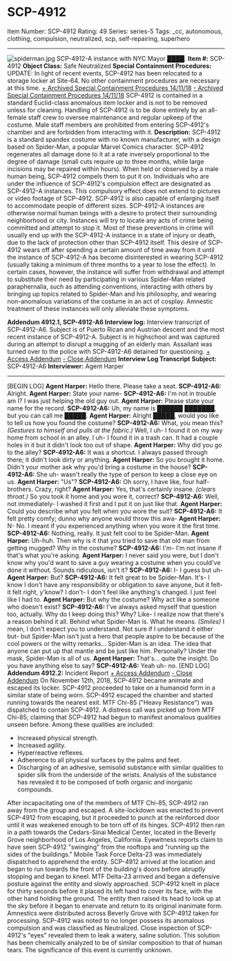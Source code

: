 # SCP-4912
Item Number: SCP-4912
Rating: 49
Series: series-5
Tags: _cc, autonomous, clothing, compulsion, neutralized, scp, self-repairing, superhero

---

![spiderman.jpg](https://scp-wiki.wdfiles.com/local--files/scp-4912/spiderman.jpg)
SCP-4912-A instance with NYC Mayor ████.
**Item #:** SCP-4912
**Object Class:** Safe Neutralized
**Special Containment Procedures:** UPDATE: In light of recent events, SCP-4912 has been relocated to a storage locker at Site-64. No other containment procedures are necessary at this time.
[\+ Archived Special Containment Procedures 14/11/18](javascript:;)
[\- Archived Special Containment Procedures 14/11/18](javascript:;)
SCP-4912 is contained in a standard Euclid-class anomalous item locker and is not to be removed unless for cleaning. Handling of SCP-4912 is to be done entirely by an all-female staff crew to oversee maintenance and regular upkeep of the costume.
Male staff members are prohibited from entering SCP-4912's chamber and are forbidden from interacting with it.
**Description:** SCP-4912 is a standard spandex costume with no known manufacturer, with a design based on Spider-Man, a popular Marvel Comics character.
SCP-4912 regenerates all damage done to it at a rate inversely proportional to the degree of damage (small cuts require up to three months, while large incisions may be repaired within hours). When held or observed by a male human being, SCP-4912 compels them to put it on. Individuals who are under the influence of SCP-4912's compulsion effect are designated as SCP-4912-A instances. This compulsory effect does not extend to pictures or video footage of SCP-4912. SCP-4912 is also capable of enlarging itself to accommodate people of different sizes.
SCP-4912-A instances are otherwise normal human beings with a desire to protect their surrounding neighborhood or city. Instances will try to locate any acts of crime being committed and attempt to stop it. Most of these preventions in crime will usually end up with the SCP-4912-A instance in a state of injury or death, due to the lack of protection other than SCP-4912 itself.
This desire of SCP-4912 wears off after spending a certain amount of time away from it until the instance of SCP-4912-A has become disinterested in wearing SCP-4912 (usually taking a minimum of three months to a year to lose the effect). In certain cases, however, the instance will suffer from withdrawal and attempt to substitute their need by participating in various Spider-Man related paraphernalia, such as attending conventions, interacting with others by bringing up topics related to Spider-Man and his philosophy, and wearing non-anomalous variations of the costume in an act of cosplay. Amnestic treatment of these instances will only alleviate these symptoms.
  
**Addendum 4912.1, SCP-4912-A6 Interview log:** Interview transcript of SCP-4912-A6. Subject is of Puerto Rican and Austrian descent and the most recent instance of SCP-4912-A. Subject is in highschool and was captured during an attempt to disrupt a mugging of an elderly man. Assailant was turned over to the police with SCP-4912-A6 detained for questioning.
[\+ Access Addendum](javascript:;)
[\- Close Addendum](javascript:;)
**Interview Log Transcript**
**Subject:** SCP-4912-A6
**Interviewer:** Agent Harper
* * *
[BEGIN LOG]
**Agent Harper:** Hello there. Please take a seat.
**SCP-4912-A6:** Alright.
**Agent Harper:** State your name-
**SCP-4912-A6:** I'm not in trouble am I? I was just helping the old guy out.
**Agent Harper:** Please state your name for the record.
**SCP-4912-A6:** Uh, my name is ██████ ███████, but you can call me █████.
**Agent Harper:** Alright █████, would you like to tell us how you found the costume?
**SCP-4912-A6:** What, you mean this? _(Gestures to himself and pulls at the fabric.)_ Well, I uh- I found it on my way home from school in an alley. I uh- I found it in a trash can. It had a couple holes in it but it didn't look too out of shape.
**Agent Harper:** Why did you go to the alley?
**SCP-4912-A6:** It was a shortcut. I always passed through there; it didn't look dirty or anything.
**Agent Harper:** So you brought it home. Didn't your mother ask why you'd bring a costume in the house?
**SCP-4912-A6:** She uh- wasn't really the type of person to keep a close eye on us.
**Agent Harper:** "Us"?
**SCP-4912-A6:** Oh sorry, I have like, four half-brothers. Crazy, right?
**Agent Harper:** Yes, that's certainly insane. _(clears throat.)_ So you took it home and you wore it, correct?
**SCP-4912-A6:** Well, not immediately- I washed it first and I put it on just like that.
**Agent Harper:** Could you describe what you felt when you wore the suit?
**SCP-4912-A6:** It felt pretty comfy; dunno why anyone would throw this awa-
**Agent Harper:** N- No. I meant if you experienced anything when you wore it the first time.
**SCP-4912-A6:** Nothing, really. It just felt cool to be Spider-Man.
**Agent Harper:** Uh-huh. Then why is it that you tried to save that old man from getting mugged? Why in the costume?
**SCP-4912-A6:** I'm- I'm not insane if that's what you're asking.
**Agent Harper:** I never said you were, but I don't know why you'd want to save a guy wearing a costume when you could've done it without. Sounds ridiculous, isn't it?
**SCP-4912-A6:** I- I guess but uh-
**Agent Harper:** But?
**SCP-4912-A6:** It felt great to be Spider-Man. It's- I know I don't have any responsibility or obligation to save anyone, but it felt- it felt right, y'know? I don't- I don't feel like anything's changed. I just feel like I had to.
**Agent Harper:** But why the costume? Why act like a someone who doesn't exist?
**SCP-4912-A6:** I've always asked myself that question too, actually. Why do I keep doing this? Why? Like- I realize now that there's a reason behind it all. Behind what Spider-Man is. What he means. _(Smiles)_ I mean, I don't expect you to understand. Not sure if I understand it either but- but Spider-Man isn't just a hero that people aspire to be because of the cool powers or the witty remarks… Spider-Man is an idea. The idea that anyone can put up that mantle and be just like him. Personally? Under the mask, Spider-Man is all of us.
**Agent Harper:** That's… quite the insight. Do you have anything else to say?
**SCP-4912-A6:** Yeah uh- no.
[END LOG]
**Addendum 4912.2:** Incident Report
[\+ Access Addendum](javascript:;)
[\- Close Addendum](javascript:;)
On November 12th, 2018, SCP-4912 became animate and escaped its locker. SCP-4912 proceeded to take on a humanoid form in a similar state of being worn. SCP-4912 escaped the chamber and started running towards the nearest exit. MTF Chi-85 ("Heavy Resistance") was dispatched to contain SCP-4912.
A distress call was picked up from MTF Chi-85; claiming that SCP-4912 had begun to manifest anomalous qualities unseen before. Among these qualities are included:
  * Increased physical strength.
  * Increased agility.
  * Hyperreactive reflexes.
  * Adherence to all physical surfaces by the palms and feet.
  * Discharging of an adhesive, semisolid substance with similar qualities to spider silk from the underside of the wrists. Analysis of the substance has revealed it to be composed of both organic and inorganic compounds.

After incapacitating one of the members of MTF Chi-85, SCP-4912 ran away from the group and escaped. A site-lockdown was enacted to prevent SCP-4912 from escaping, but it proceeded to punch at the reinforced door until it was weakened enough to be torn off of its hinges. SCP-4912 then ran in a path towards the Cedars-Sinai Medical Center, located in the Beverly Grove neighborhood of Los Angeles, California. Eyewitness reports claim to have seen SCP-4912 "swinging" from the rooftops and "running up the sides of the buildings." Mobile Task Force Delta-23 was immediately dispatched to apprehend the entity.
SCP-4912 arrived at the location and began to run towards the front of the building's doors before abruptly stopping and began to kneel. MTF Delta-23 arrived and began a defensive posture against the entity and slowly approached.
SCP-4912 knelt in place for thirty seconds before it placed its left hand to cover its face, with the other hand holding the ground. The entity then raised its head to look up at the sky before it began to enervate and return to its original inanimate form. Amnestics were distributed across Beverly Grove with SCP-4912 taken for processing. SCP-4912 was noted to no longer possess its anomalous compulsion and was classified as Neutralized.
Close inspection of SCP-4912's "eyes" revealed them to leak a watery, saline solution. This solution has been chemically analyzed to be of similar composition to that of human tears.
The significance of this event is currently unknown.